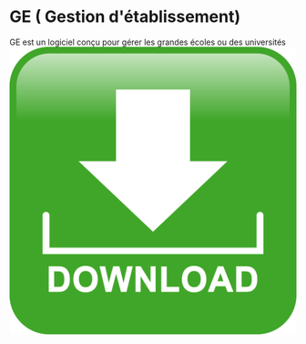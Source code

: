 # GE ( Gestion d'établissement)
GE est un logiciel conçu pour gérer les grandes écoles ou des universités
[![Download|210x210,10%](src/dist/img/down.png)](https://github.com/jahjuno/GE/releases/download/v1.0.0/ge.exe)
